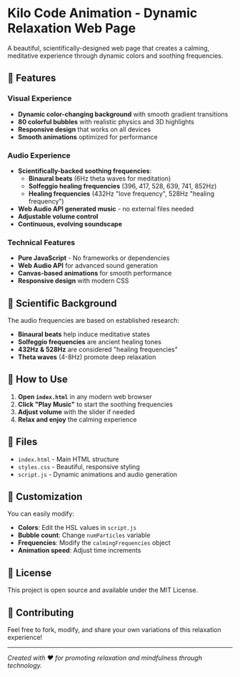 # Kilo Code Animation - Dynamic Relaxation Web Page

A beautiful, scientifically-designed web page that creates a calming, meditative experience through dynamic colors and soothing frequencies.

## 🌈 Features

### Visual Experience
- **Dynamic color-changing background** with smooth gradient transitions
- **80 colorful bubbles** with realistic physics and 3D highlights
- **Responsive design** that works on all devices
- **Smooth animations** optimized for performance

### Audio Experience
- **Scientifically-backed soothing frequencies**:
  - **Binaural beats** (6Hz theta waves for meditation)
  - **Solfeggio healing frequencies** (396, 417, 528, 639, 741, 852Hz)
  - **Healing frequencies** (432Hz "love frequency", 528Hz "healing frequency")
- **Web Audio API generated music** - no external files needed
- **Adjustable volume control**
- **Continuous, evolving soundscape**

### Technical Features
- **Pure JavaScript** - No frameworks or dependencies
- **Web Audio API** for advanced sound generation
- **Canvas-based animations** for smooth performance
- **Responsive design** with modern CSS

## 🎵 Scientific Background

The audio frequencies are based on established research:

- **Binaural beats** help induce meditative states
- **Solfeggio frequencies** are ancient healing tones
- **432Hz & 528Hz** are considered "healing frequencies"
- **Theta waves** (4-8Hz) promote deep relaxation

## 🚀 How to Use

1. **Open `index.html`** in any modern web browser
2. **Click "Play Music"** to start the soothing frequencies
3. **Adjust volume** with the slider if needed
4. **Relax and enjoy** the calming experience

## 📁 Files

- `index.html` - Main HTML structure
- `styles.css` - Beautiful, responsive styling
- `script.js` - Dynamic animations and audio generation

## 🎨 Customization

You can easily modify:
- **Colors**: Edit the HSL values in `script.js`
- **Bubble count**: Change `numParticles` variable
- **Frequencies**: Modify the `calmingFrequencies` object
- **Animation speed**: Adjust time increments


## 📝 License

This project is open source and available under the MIT License.

## 🤝 Contributing

Feel free to fork, modify, and share your own variations of this relaxation experience!

---

*Created with ❤️ for promoting relaxation and mindfulness through technology.*
